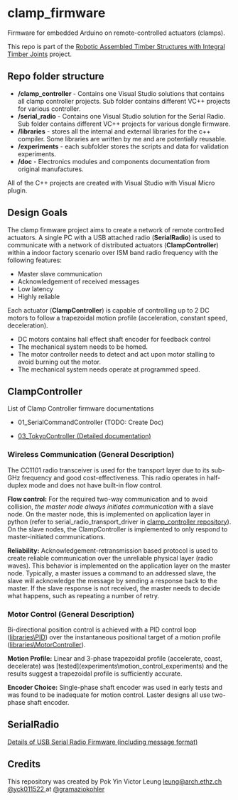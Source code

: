 # clamp_firmware
Firmware for embedded Arduino on remote-controlled actuators (clamps).

This repo is part of the [Robotic Assembled Timber Structures with Integral Timber Joints](https://github.com/gramaziokohler/integral_timber_joints) project. 

## Repo folder structure

- **/clamp_controller** - Contains one Visual Studio solutions that contains all clamp controller projects. Sub folder contains different VC++ projects for various controller.
- **/serial_radio** - Contains one Visual Studio solution for the Serial Radio. Sub folder contains different VC++ projects for various dongle firmware.
- **/libraries** - stores all the internal and external libraries for the c++ compiler. Some libraries are written by me and are potentially reusable. 
- **/experiments** - each subfolder stores the scripts and data for validation experiments.
- **/doc** - Electronics modules and components documentation from original manufactures.

All of the C++ projects are created with Visual Studio with Visual Micro plugin.

## Design Goals

The clamp firmware project aims to create a network of remote controlled actuators. A single PC with a USB attached radio (**SerialRadio**) is used to communicate with a network of distributed actuators (**ClampController**) within a indoor factory scenario over ISM band radio frequency with the following features:

- Master slave communication
- Acknowledgement of received messages
- Low latency
- Highly reliable

Each actuator (**ClampController**) is capable of controlling up to 2 DC motors to follow a trapezoidal motion profile (acceleration, constant speed, deceleration). 

- DC motors contains hall effect shaft encoder for feedback control
- The mechanical system needs to be homed. 
- The motor controller needs to detect and act upon motor stalling to avoid burning out the motor.
- The mechanical system needs operate at programmed speed.



## ClampController

List of Clamp Controller firmware documentations

- 01_SerialCommandController (TODO: Create Doc)

- [03_TokyoController (Detailed documentation)](clamp_controller\03_TokyoController.md)

### Wireless Communication (General Description)

The CC1101 radio transceiver is used for the transport layer due to its sub-GHz frequency and good cost-effectiveness. This radio operates in half-duplex mode and does not have built-in flow control.

**Flow control:** For the required two-way communication and to avoid collision, *the master node always initiates communication* with a slave node. On the master node, this is implemented on application layer in python (refer to serial_radio_transport_driver in [clamp_controller repository](https://github.com/gramaziokohler/clamp_controller)). On the slave nodes, the ClampController is implemented to only respond to master-initiated communications.

**Reliability:** Acknowledgement-retransmission based protocol is used to create reliable communication over the unreliable physical layer (radio waves). This behavior is implemented on the application layer on the master node. Typically, a master issues a command to an addressed slave, the slave will acknowledge the message by sending a response back to the master. If the slave response is not received, the master needs to decide what happens, such as repeating a number of retry.

### Motor Control (General Description)

Bi-directional position control is achieved with a PID control loop ([libraries\PID](libraries\PID)) over the instantaneous positional target of a motion profile ([libraries\MotorController](libraries\MotorController)).

**Motion Profile:** Linear and 3-phase trapezoidal profile (accelerate, coast, decelerate) was [tested](experiments\motion_control_experiments\) and the results suggest a trapezoidal profile is sufficiently accurate.

**Encoder Choice:** Single-phase shaft encoder was used in early tests and was found to be inadequate for motion control. Laster designs all use two-phase shaft encoder.

## SerialRadio

[Details of USB Serial Radio Firmware (including message format)](serial_radio/Readme.md)

Credits
-------------

This repository was created by Pok Yin Victor Leung <leung@arch.ethz.ch> [@yck011522 ](https://github.com/yck011522) at [@gramaziokohler](https://github.com/gramaziokohler)

